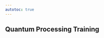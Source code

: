 ```yaml
---
autotoc: true
---
```


<slot name="/events/gcc2024/header" />
<div class="text-center">

## Quantum Processing Training

</div>
